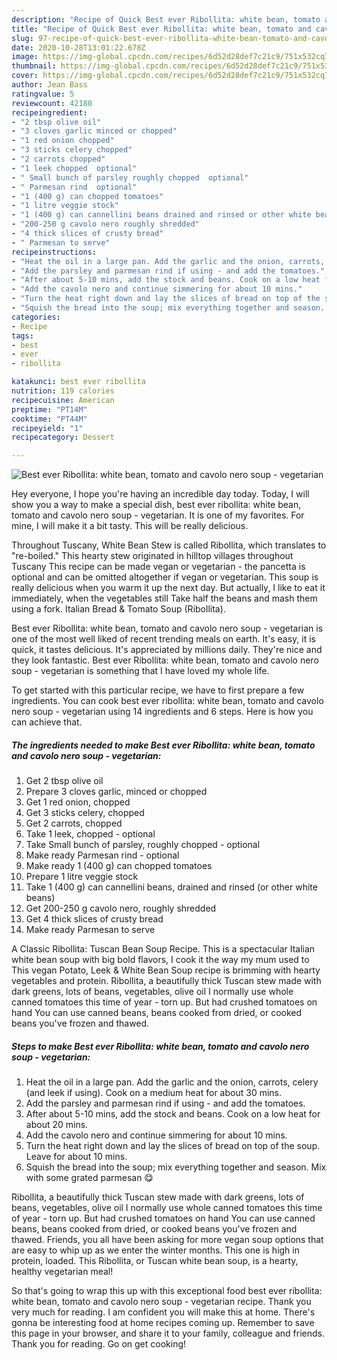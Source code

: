 ```yaml
---
description: "Recipe of Quick Best ever Ribollita: white bean, tomato and cavolo nero soup - vegetarian"
title: "Recipe of Quick Best ever Ribollita: white bean, tomato and cavolo nero soup - vegetarian"
slug: 97-recipe-of-quick-best-ever-ribollita-white-bean-tomato-and-cavolo-nero-soup-vegetarian
date: 2020-10-28T13:01:22.678Z
image: https://img-global.cpcdn.com/recipes/6d52d28def7c21c9/751x532cq70/best-ever-ribollita-white-bean-tomato-and-cavolo-nero-soup-vegetarian-recipe-main-photo.jpg
thumbnail: https://img-global.cpcdn.com/recipes/6d52d28def7c21c9/751x532cq70/best-ever-ribollita-white-bean-tomato-and-cavolo-nero-soup-vegetarian-recipe-main-photo.jpg
cover: https://img-global.cpcdn.com/recipes/6d52d28def7c21c9/751x532cq70/best-ever-ribollita-white-bean-tomato-and-cavolo-nero-soup-vegetarian-recipe-main-photo.jpg
author: Jean Bass
ratingvalue: 5
reviewcount: 42180
recipeingredient:
- "2 tbsp olive oil"
- "3 cloves garlic minced or chopped"
- "1 red onion chopped"
- "3 sticks celery chopped"
- "2 carrots chopped"
- "1 leek chopped  optional"
- " Small bunch of parsley roughly chopped  optional"
- " Parmesan rind  optional"
- "1 (400 g) can chopped tomatoes"
- "1 litre veggie stock"
- "1 (400 g) can cannellini beans drained and rinsed or other white beans"
- "200-250 g cavolo nero roughly shredded"
- "4 thick slices of crusty bread"
- " Parmesan to serve"
recipeinstructions:
- "Heat the oil in a large pan. Add the garlic and the onion, carrots, celery (and leek if using). Cook on a medium heat for about 30 mins."
- "Add the parsley and parmesan rind if using - and add the tomatoes."
- "After about 5-10 mins, add the stock and beans. Cook on a low heat for about 20 mins."
- "Add the cavolo nero and continue simmering for about 10 mins."
- "Turn the heat right down and lay the slices of bread on top of the soup. Leave for about 10 mins."
- "Squish the bread into the soup; mix everything together and season. Mix with some grated parmesan 😋"
categories:
- Recipe
tags:
- best
- ever
- ribollita

katakunci: best ever ribollita 
nutrition: 119 calories
recipecuisine: American
preptime: "PT14M"
cooktime: "PT44M"
recipeyield: "1"
recipecategory: Dessert

---
```



![Best ever Ribollita: white bean, tomato and cavolo nero soup - vegetarian](https://img-global.cpcdn.com/recipes/6d52d28def7c21c9/751x532cq70/best-ever-ribollita-white-bean-tomato-and-cavolo-nero-soup-vegetarian-recipe-main-photo.jpg)

Hey everyone, I hope you're having an incredible day today. Today, I will show you a way to make a special dish, best ever ribollita: white bean, tomato and cavolo nero soup - vegetarian. It is one of my favorites. For mine, I will make it a bit tasty. This will be really delicious.

Throughout Tuscany, White Bean Stew is called Ribollita, which translates to &#34;re-boiled.&#34; This hearty stew originated in hilltop villages throughout Tuscany This recipe can be made vegan or vegetarian - the pancetta is optional and can be omitted altogether if vegan or vegetarian. This soup is really delicious when you warm it up the next day. But actually, I like to eat it immediately, when the vegetables still Take half the beans and mash them using a fork. Italian Bread &amp; Tomato Soup (Ribollita).

Best ever Ribollita: white bean, tomato and cavolo nero soup - vegetarian is one of the most well liked of recent trending meals on earth. It's easy, it is quick, it tastes delicious. It's appreciated by millions daily. They're nice and they look fantastic. Best ever Ribollita: white bean, tomato and cavolo nero soup - vegetarian is something that I have loved my whole life.


To get started with this particular recipe, we have to first prepare a few ingredients. You can cook best ever ribollita: white bean, tomato and cavolo nero soup - vegetarian using 14 ingredients and 6 steps. Here is how you can achieve that.

<!--inarticleads1-->

##### The ingredients needed to make Best ever Ribollita: white bean, tomato and cavolo nero soup - vegetarian:

1. Get 2 tbsp olive oil
1. Prepare 3 cloves garlic, minced or chopped
1. Get 1 red onion, chopped
1. Get 3 sticks celery, chopped
1. Get 2 carrots, chopped
1. Take 1 leek, chopped - optional
1. Take  Small bunch of parsley, roughly chopped - optional
1. Make ready  Parmesan rind - optional
1. Make ready 1 (400 g) can chopped tomatoes
1. Prepare 1 litre veggie stock
1. Take 1 (400 g) can cannellini beans, drained and rinsed (or other white beans)
1. Get 200-250 g cavolo nero, roughly shredded
1. Get 4 thick slices of crusty bread
1. Make ready  Parmesan to serve


A Classic Ribollita: Tuscan Bean Soup Recipe. This is a spectacular Italian white bean soup with big bold flavors, I cook it the way my mum used to This vegan Potato, Leek &amp; White Bean Soup recipe is brimming with hearty vegetables and protein. Ribollita, a beautifully thick Tuscan stew made with dark greens, lots of beans, vegetables, olive oil I normally use whole canned tomatoes this time of year - torn up. But had crushed tomatoes on hand You can use canned beans, beans cooked from dried, or cooked beans you&#39;ve frozen and thawed. 

<!--inarticleads2-->

##### Steps to make Best ever Ribollita: white bean, tomato and cavolo nero soup - vegetarian:

1. Heat the oil in a large pan. Add the garlic and the onion, carrots, celery (and leek if using). Cook on a medium heat for about 30 mins.
1. Add the parsley and parmesan rind if using - and add the tomatoes.
1. After about 5-10 mins, add the stock and beans. Cook on a low heat for about 20 mins.
1. Add the cavolo nero and continue simmering for about 10 mins.
1. Turn the heat right down and lay the slices of bread on top of the soup. Leave for about 10 mins.
1. Squish the bread into the soup; mix everything together and season. Mix with some grated parmesan 😋


Ribollita, a beautifully thick Tuscan stew made with dark greens, lots of beans, vegetables, olive oil I normally use whole canned tomatoes this time of year - torn up. But had crushed tomatoes on hand You can use canned beans, beans cooked from dried, or cooked beans you&#39;ve frozen and thawed. Friends, you all have been asking for more vegan soup options that are easy to whip up as we enter the winter months. This one is high in protein, loaded. This Ribollita, or Tuscan white bean soup, is a hearty, healthy vegetarian meal! 

So that's going to wrap this up with this exceptional food best ever ribollita: white bean, tomato and cavolo nero soup - vegetarian recipe. Thank you very much for reading. I am confident you will make this at home. There's gonna be interesting food at home recipes coming up. Remember to save this page in your browser, and share it to your family, colleague and friends. Thank you for reading. Go on get cooking!
